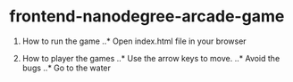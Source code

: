 frontend-nanodegree-arcade-game
===============================

1. How to run the game
..* Open index.html file in your browser

2. How to player the games
..* Use the arrow keys to move.
..* Avoid the bugs
..* Go to the water
